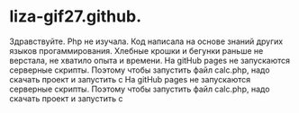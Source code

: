# liza-gif27.github.
Здравствуйте.
Php не изучала. Код написала на основе знаний других языков прогаммирования.
Хлебные крошки и бегунки раньше не верстала, не хватило опыта и времени.
На gitHub pages не запускаются серверные скрипты. Поэтому чтобы запустить файл calc.php, надо скачать проект и запустить с На gitHub pages не запускаются серверные скрипты. Поэтому чтобы запустить файл calc.php, надо скачать проект и запустить с 
